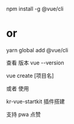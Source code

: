 npm install -g @vue/cli
# or
yarn global add @vue/cli

查看 版本
vue --version 

vue create [项目名]

或者 使用 

kr-vue-startkit  插件搭建 



支持 pwa  点赞